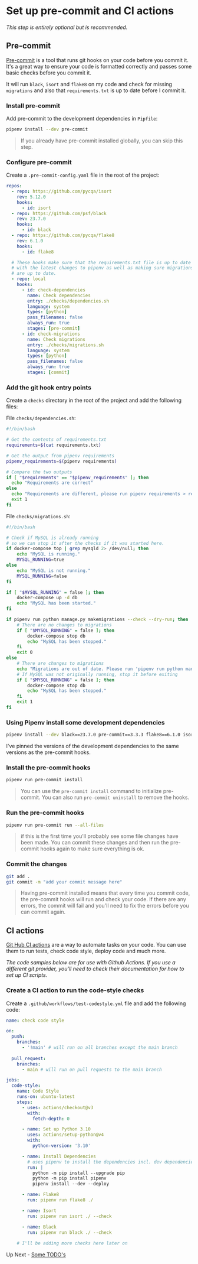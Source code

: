 # Set up pre-commit and CI actions

*This step is entirely optional but is recommended.*

## Pre-commit

[Pre-commit](https://pre-commit.com) is a tool that runs git hooks on your code before you commit it. It's a great way to ensure your code is formatted correctly and passes some basic checks before you commit it.

It will run `black`, `isort` and `flake8` on my code and check for missing `migrations` and also that `requirements.txt` is up to date before I commit it.

### Install pre-commit

Add pre-commit to the development dependencies in `Pipfile`:

```bash
pipenv install --dev pre-commit
```

> If you already have pre-commit installed globally, you can skip this step.

### Configure pre-commit

Create a `.pre-commit-config.yaml` file in the root of the project:

```yaml
repos:
  - repo: https://github.com/pycqa/isort
    rev: 5.12.0
    hooks:
      - id: isort
  - repo: https://github.com/psf/black
    rev: 23.7.0
    hooks:
      - id: black
  - repo: https://github.com/pycqa/flake8
    rev: 6.1.0
    hooks:
      - id: flake8

  # These hooks make sure that the requirements.txt file is up to date
  # with the latest changes to pipenv as well as making sure migrations
  # are up to date.
  - repo: local
    hooks:
      - id: check-dependencies
        name: Check dependencies
        entry: ./checks/dependencies.sh
        language: system
        types: [python]
        pass_filenames: false
        always_run: true
        stages: [pre-commit]
      - id: check-migrations
        name: Check migrations
        entry: ./checks/migrations.sh
        language: system
        types: [python]
        pass_filenames: false
        always_run: true
        stages: [commit]
```

### Add the git hook entry points

Create a `checks` directory in the root of the project and add the following files:

File `checks/dependencies.sh`:

```bash
#!/bin/bash

# Get the contents of requirements.txt
requirements=$(cat requirements.txt)

# Get the output from pipenv requirements
pipenv_requirements=$(pipenv requirements)

# Compare the two outputs
if [ "$requirements" == "$pipenv_requirements" ]; then
  echo "Requirements are correct"
else
  echo "Requirements are different, please run pipenv requirements > requirements.txt and stage the changes"
  exit 1
fi
```

File `checks/migrations.sh`:

```bash
#!/bin/bash

# Check if MySQL is already running
# so we can stop it after the checks if it was started here.
if docker-compose top | grep mysqld 2> /dev/null; then
    echo "MySQL is running."
    MYSQL_RUNNING=true
else
    echo "MySQL is not running."
    MYSQL_RUNNING=false
fi

if [ "$MYSQL_RUNNING" = false ]; then
    docker-compose up -d db
    echo "MySQL has been started."
fi

if pipenv run python manage.py makemigrations --check --dry-run; then
    # There are no changes to migrations
    if [ "$MYSQL_RUNNING" = false ]; then
        docker-compose stop db
        echo "MySQL has been stopped."
    fi
    exit 0
else
    # There are changes to migrations
    echo "Migrations are out of date. Please run 'pipenv run python manage.py makemigrations' and commit the changes."
    # If MySQL was not originally running, stop it before exiting
    if [ "$MYSQL_RUNNING" = false ]; then
        docker-compose stop db
        echo "MySQL has been stopped."
    fi
    exit 1
fi
```

### Using Pipenv install some development dependencies

```bash
pipenv install --dev black==23.7.0 pre-commit==3.3.3 flake8==6.1.0 isort==5.12.0 tomli==2.0.1
```

I've pinned the versions of the development dependencies to the same versions as the pre-commit hooks.

### Install the pre-commit hooks

```bash
pipenv run pre-commit install
```

> You can use the `pre-commit install` command to initialize pre-commit. You can also run `pre-commit uninstall` to remove the hooks.

### Run the pre-commit hooks

```bash
pipenv run pre-commit run --all-files
```

> if this is the first time you'll probably see some file changes have been made. You can commit these changes and then run the pre-commit hooks again to make sure everything is ok.

### Commit the changes

```bash
git add .
git commit -m "add your commit message here"
```

> Having pre-commit installed means that every time you commit code, the pre-commit hooks will run and check your code. If there are any errors, the commit will fail and you'll need to fix the errors before you can commit again.

## CI actions

[Git Hub CI actions](https://docs.github.com/en/actions) are a way to automate tasks on your code. You can use them to run tests, check code style, deploy code and much more.

*The code samples below are for use with Github Actions. If you use a different git provider, you'll need to check their documentation for how to set up CI scripts.*

### Create a CI action to run the code-style checks

Create a `.github/workflows/test-codestyle.yml` file and add the following code:

```yaml
name: check code style

on:
  push:
    branches:
      - '!main' # will run on all branches except the main branch
      
  pull_request:
    branches:
      - main # will run on pull requests to the main branch

jobs:
  code-style:
    name: Code Style
    runs-on: ubuntu-latest
    steps:
      - uses: actions/checkout@v3
        with:
          fetch-depth: 0

      - name: Set up Python 3.10
        uses: actions/setup-python@v4
        with:
          python-version: '3.10'

      - name: Install Dependencies
        # uses pipenv to install the dependencies incl. dev dependencies
        run: |
          python -m pip install --upgrade pip
          python -m pip install pipenv
          pipenv install --dev --deploy

      - name: Flake8
        run: pipenv run flake8 ./

      - name: Isort
        run: pipenv run isort ./ --check

      - name: Black
        run: pipenv run black ./ --check
    
    # I'll be adding more checks here later on
```

Up Next - [Some TODO's](./m-todos.md)

